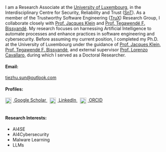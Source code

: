 
I am a Research Associate at the [University of Luxembourg](https://www.uni.lu/en/), in the Interdisciplinary Centre for Security, Reliability and Trust ([SnT](https://www.uni.lu/snt-en/)). As a member of the Trustworthy Software Engineering ([TruX](https://www.uni.lu/snt-en/research-groups/trux/)) Research Group, I collaborate closely with [Prof. Jacques Klein](https://jacquesklein2302.github.io/) and [Prof. Tegawendé F. Bissyandé](https://bissyande.github.io/). My research focuses on harnessing Artificial Intelligence to automate processes and enhance practices in software engineering and cybersecurity. Before assuming my current position, I completed my Ph.D. at the University of Luxembourg under the guidance of [Prof. Jacques Klein](https://jacquesklein2302.github.io/), [Prof. Tegawendé F. Bissyandé](https://bissyande.github.io/), and external supervisor [Prof. Lorenzo Cavallaro](https://s2lab.cs.ucl.ac.uk/people/sullivan/), during which I served as a Doctoral Researcher.

#### Email:
<a href="mailto:myemail&#64;example.com">tiezhu.sun&#64;outlook.com</a>

#### Profiles: 
<!-- <div> 
    <a href="https://scholar.google.com/citations?user=J1OhWrIAAAAJ&hl" target="_blank">
        <i class="bi bi-google"></i> Google Scholar
    </a>  
    &nbsp;
    <a href="https://www.linkedin.com/in/tiezhu-sun" target="_blank">
        <i class="bi bi-linkedin"></i> LinkedIn
    </a>
    &nbsp;
    <a href="https://orcid.org/0000-0001-7141-8488" target="_blank">
        <i class="bi bi-circle-fill" style="color: #A6CE39;"></i> ORCID
    </a>  
<div> <br> -->

<div>
    <a href="https://scholar.google.com/citations?user=J1OhWrIAAAAJ&hl" target="_blank">
        <img src="https://www.svgrepo.com/show/349396/google-scholar.svg" alt="Google Scholar" style="width: 20px; vertical-align: middle; margin-right: 5px;">
        Google Scholar
    </a>
    &nbsp;
    <a href="https://www.linkedin.com/in/tiezhu-sun" target="_blank">
        <img src="https://upload.wikimedia.org/wikipedia/commons/8/81/LinkedIn_icon.svg" alt="LinkedIn" style="width: 20px; vertical-align: middle; margin-right: 5px;">
        LinkedIn
    </a>
    &nbsp;
    <a href="https://orcid.org/0000-0001-7141-8488" target="_blank">
        <img src="https://upload.wikimedia.org/wikipedia/commons/0/06/ORCID_iD.svg" alt="ORCID" style="width: 20px; vertical-align: middle; margin-right: 5px;">
        ORCID
    </a>
<div><br>

#### Research Interests:
- AI4SE  
- AI4Cybersecurity  
- Malware Learning  
- LLMs
